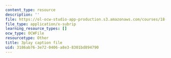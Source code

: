 ```yaml
---
content_type: resource
description: ''
file: https://ol-ocw-studio-app-production.s3.amazonaws.com/courses/18-06sc-linear-algebra-fall-2011/3186ab763e720406a8e38301bd894790_23LLB9mNJvc.srt
file_type: application/x-subrip
learning_resource_types: []
ocw_type: OCWFile
resourcetype: Other
title: 3play caption file
uid: 3186ab76-3e72-0406-a8e3-8301bd894790
---
```

